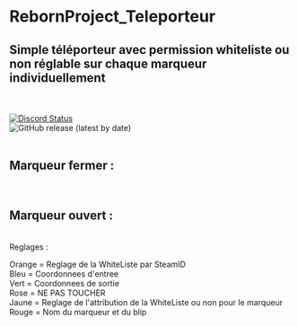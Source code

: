 # RebornProject_Teleporteur

<h2> Simple téléporteur avec permission whiteliste ou non réglable sur chaque marqueur individuellement </h2>
<br>
<br>
<a href="https://discord.gg/J4N6yhP" title="Rejoindre mon Discord" rel="nofollow"><img alt="Discord Status" src="https://camo.githubusercontent.com/44b8926e556de30f615a5d93476bb602ba47e9ab/68747470733a2f2f646973636f72646170702e636f6d2f6170692f6775696c64732f3238353436323933383639313536373632372f7769646765742e706e67" data-canonical-src="https://discordapp.com/api/guilds/285462938691567627/widget.png" style="max-width:100%;"></a>
<br>
<img alt="GitHub release (latest by date)" src="https://img.shields.io/github/v/release/WalterWhite84/RebornProject_Teleporteur?color=ff69b4&label=RebornProject_Teleporteur&logo=RebornProject">
<br>
<br>
<h2>Marqueur fermer : </h2>
<img src=https://imgur.com/0MKXfaf.png alt="" />
<br>
<br>
<h2>Marqueur ouvert : </h2>
<img src=https://imgur.com/tPWqbHE.png alt="" />
<br>
<br>
Reglages : 

<img src=https://imgur.com/XcVXYqi.png alt="" />

Orange = Reglage de la WhiteListe par SteamID <br>
Bleu = Coordonnees d'entree <br>
Vert = Coordonnees de sortie <br>
Rose = NE PAS TOUCHER <br>
Jaune = Reglage de l'attribution de la WhiteListe ou non pour le marqueur <br>
Rouge = Nom du marqueur et du blip
